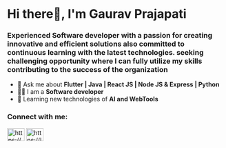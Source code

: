 <h1 align="left">Hi there👋, I'm Gaurav Prajapati</h1>
<h3 align="left">Experienced Software developer with a passion for creating innovative and efficient solutions also committed to continuous learning with the latest technologies. seeking challenging opportunity where I can fully utilize my skills contributing to the success of the organization</h3>

- 💬 Ask me about **Flutter | Java | React JS | Node JS & Express | Python**
- 👨‍🏫 I am a **Software developer**
- 🌱 Learning new technologies of **AI and WebTools** 

<h3 align="left">Connect with me:</h3>
<p align="left">
<a href="https://linkedin.com/in/gaurav-prajapati-85686728b/" target="blank"><img align="center" src="https://raw.githubusercontent.com/rahuldkjain/github-profile-readme-generator/master/src/images/icons/Social/linked-in-alt.svg" alt="https://www.linkedin.com/in/gaurav-prajapati-85686728b/" height="30" width="40" /></a>
<a href="https://www.leetcode.com/u/its_gaurav_355/" target="blank"><img align="center" src="https://raw.githubusercontent.com/rahuldkjain/github-profile-readme-generator/master/src/images/icons/Social/leet-code.svg" alt="https://leetcode.com/u/its_gaurav_355/" height="30" width="40" /></a>
</p>

